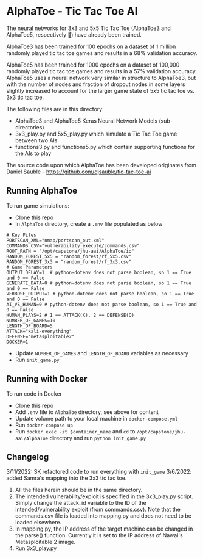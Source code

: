 # AlphaToe - Tic Tac Toe AI

The neural networks for 3x3 and 5x5 Tic Tac Toe (AlphaToe3 and AlphaToe5, respectively :nail_care:) have already been trained. 

AlphaToe3 has been trained for 100 epochs on a dataset of 1 million randomly played tic tac toe games and results in a 68% validation accuracy.

AlphaToe5 has been trained for 1000 epochs on a dataset of 100,000 randomly played tic tac toe games and results in a 57% validation accuracy. AlphaToe5 uses a neural network very similar in structure to AlphaToe3, but with the number of nodes and fraction of dropout nodes in some layers slightly increased to account for the larger game state of 5x5 tic tac toe vs. 3x3 tic tac toe.

The following files are in this directory:
* AlphaToe3 and AlphaToe5 Keras Neural Network Models (sub-directories)
* 3x3_play.py and 5x5_play.py which simulate a Tic Tac Toe game between two AIs
* functions3.py and functions5.py which contain supporting functions for the AIs to play

The source code upon which AlphaToe has been developed originates from Daniel Sauble - https://github.com/djsauble/tic-tac-toe-ai

## Running AlphaToe
To run game simulations:
* Clone this repo
* In `AlphaToe` directory, create a `.env` file populated as below
```.env
# Key Files
PORTSCAN_XML="nmap/portscan_out.xml"
COMMANDS_CSV="vulnerability_execute/commands.csv"
ROOT_PATH = "/opt/capstone/jhu-aai/AlphaToe/io"
RANDOM_FOREST_5x5 = "random_forest/rf_5x5.csv"
RANDOM_FOREST_3x3 = "random_forest/rf_3x3.csv"
# Game Parameters
OUTPUT_DELAY=1  # python-dotenv does not parse boolean, so 1 == True and 0 == False
GENERATE_DATA=0 # python-dotenv does not parse boolean, so 1 == True and 0 == False
VERBOSE_OUTPUT=1 # python-dotenv does not parse boolean, so 1 == True and 0 == False
AI_VS_HUMAN=0 # python-dotenv does not parse boolean, so 1 == True and 0 == False
HUMAN_PLAYS=2 # 1 == ATTACK(X), 2 == DEFENSE(O)
NUMBER_OF_GAMES=10
LENGTH_OF_BOARD=5
ATTACK="kali-everything"
DEFENSE="metasploitable2"
DOCKER=1
```
* Update `NUMBER_OF_GAMES` and `LENGTH_OF_BOARD` variables as necessary
* Run `init_game.py`

## Running with Docker
To run code in Docker
* Clone this repo
* Add `.env` file to `AlphaToe` directory, see above for content
* Update volume path to your local machine in `docker-compose.yml`
* Run `docker-compose up`
* Run `docker exec -it $container_name` and `cd` to `/opt/capstone/jhu-aai/AlphaToe` directory and run `python init_game.py`

## Changelog
3/11/2022: SK refactored code to run everything with `init_game`
3/6/2022: added Samra's mapping into the 3x3 tic tac toe.

1) All the files herein should be in the same directory.
2) The intended vulnerability/exploit is specified in the 3x3_play.py script. Simply change the attack_id variable to the ID of the intended/vulnerability exploit (from commands.csv). Note that the commands.csv file is loaded into mapping.py and does not need to be loaded elsewhere.
3) In mapping.py, the IP address of the target machine can be changed in the parse() function. Currently it is set to the IP address of Nawal's Metasploitable 2 image.
4) Run 3x3_play.py
